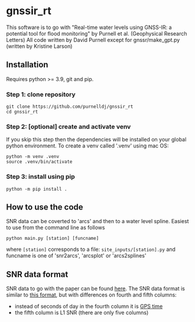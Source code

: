 # gnssir_rt
This software is to go with "Real-time water levels using GNSS-IR: a potential tool for flood monitoring" by Purnell et al. (Geophysical Research Letters)
All code written by David Purnell except for gnssr/make_gpt.py (written by Kristine Larson)

## Installation
Requires python >= 3.9, git and pip.

### Step 1: clone repository
```
git clone https://github.com/purnelldj/gnssir_rt
cd gnssir_rt

```
### Step 2: [optional] create and activate venv
If you skip this step then the dependencies will be installed on your global python environment. To create a venv called '.venv' using mac OS:
```
python -m venv .venv
source .venv/bin/activate

```
### Step 3: install using pip
```
python -m pip install .
```


## How to use the code
SNR data can be coverted to 'arcs' and then to a water level spline.
Easiest to use from the command line as follows
```
python main.py [station] [funcname]
```
where `[station]` corresponds to a file: `site_inputs/[station].py`
and funcname is one of 'snr2arcs', 'arcsplot' or 'arcs2splines'

## SNR data format
SNR data to go with the paper can be found [here](https://doi.org/10.5281/zenodo.10114719). The SNR data format is similar to [this format](https://gnssrefl.readthedocs.io/en/latest/pages/file_structure.html#the-snr-data-format), but with differences on fourth and fifth columns:
* instead of seconds of day in the fourth column it is [GPS time](https://docs.astropy.org/en/stable/api/astropy.time.TimeGPS.html)
* the fifth column is L1 SNR (there are only five columns)
